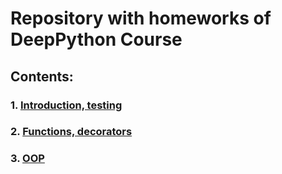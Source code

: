 # Repository with homeworks of DeepPython Course


## Contents: 
### 1. [Introduction, testing](https://github.com/Dadypool/deep_python_23b_Dadypool/tree/main/01)
### 2. [Functions, decorators](https://github.com/Dadypool/deep_python_23b_Dadypool/tree/main/02)
### 3. [OOP](https://github.com/Dadypool/deep_python_23b_Dadypool/tree/main/03)
